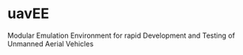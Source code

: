# uavEE
Modular Emulation Environment for rapid Development and Testing of Unmanned Aerial Vehicles
